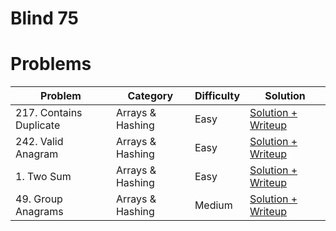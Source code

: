 ﻿# Blind 75

# Problems

| Problem                                             | Category         | Difficulty     | Solution                |
| --------------------------------------------------- | ---------------- | -------------- | ------------------------|
| 217. Contains Duplicate                             | Arrays & Hashing | Easy           |  [Solution + Writeup](https://github.com/kevinroosey/blind-75/blob/main/Arrays%26Hashing/containsDuplicate.py)|
| 242. Valid Anagram                                  | Arrays & Hashing | Easy           |  [Solution + Writeup](https://github.com/kevinroosey/blind-75/blob/main/Arrays%26Hashing/validAnagram.py)|
| 1. Two Sum                                          | Arrays & Hashing | Easy           |  [Solution + Writeup](https://github.com/kevinroosey/blind-75/blob/main/Arrays%26Hashing/twoSum.py)|
| 49. Group Anagrams                                  | Arrays & Hashing | Medium         |  [Solution + Writeup](https://github.com/kevinroosey/blind-75/blob/main/Arrays%26Hashing/groupAnagrams.py)|
